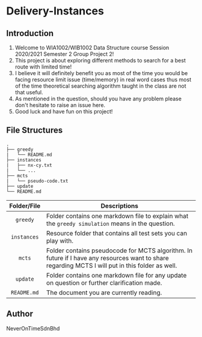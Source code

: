 # Delivery-Instances

## Introduction
1. Welcome to WIA1002/WIB1002 Data Structure course Session 2020/2021 Semester 2 Group Project 2!  
2. This project is about exploring different methods to search for a best route with limited time!  
3. I believe it will definitely benefit you as most of the time you would be facing resource limit issue (time/memory) in real word cases thus most of the time theoretical searching algorithm taught in the class are not that useful.  
4. As mentioned in the question, should you have any problem please don't hesitate to raise an issue here.  
5. Good luck and have fun on this project!  


## File Structures
```
.  
├── greedy  
|   └── README.md  
├── instances  
|   ├── nx-cy.txt  
|   └── ...  
├── mcts  
|   └── pseudo-code.txt  
├── update  
└── README.md  
```
| Folder/File | Descriptions                                                                                                                                    |
|:-----------:|-------------------------------------------------------------------------------------------------------------------------------------------------|
|`greedy`     |Folder contains one markdown file to explain what the `greedy simulation` means in the question.                                                 |
|`instances`  |Resource folder that contains all test sets you can play with.                                                                                   |
|`mcts`       |Folder contains pseudocode for MCTS algorithm. In future if I have any resources want to share regarding MCTS I will put in this folder as well. |
|`update`     |Folder contains one markdown file for any update on question or further clarification made.                                                      |
|`README.md`  |The document you are currently reading.                                                                                                          |


## Author
NeverOnTimeSdnBhd
